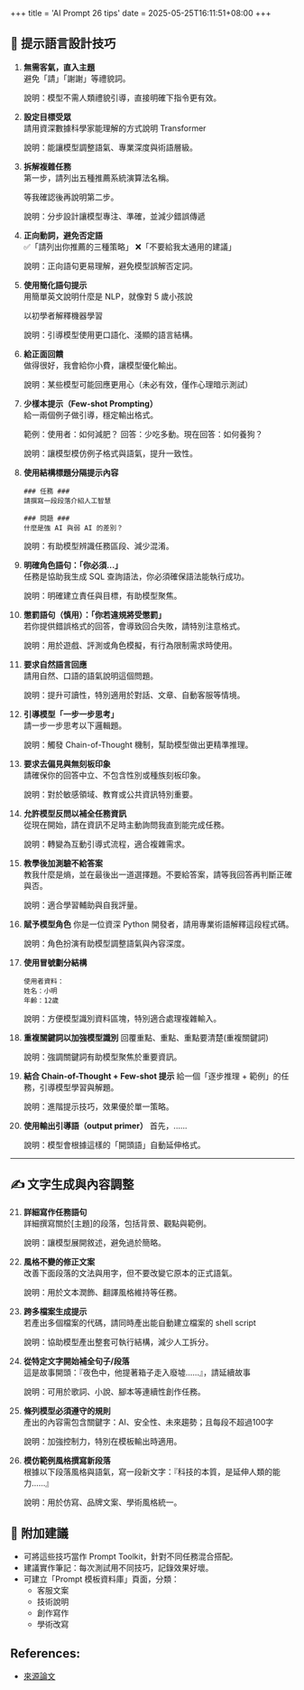 +++
title = 'AI Prompt 26 tips'
date = 2025-05-25T16:11:51+08:00
+++

## 📘 提示語言設計技巧

1. **無需客氣，直入主題**  
    避免「請」「謝謝」等禮貌詞。
    
    說明：模型不需人類禮貌引導，直接明確下指令更有效。

2. **設定目標受眾**  
    請用資深數據科學家能理解的方式說明 Transformer

    說明：能讓模型調整語氣、專業深度與術語層級。

3. **拆解複雜任務**  
    第一步，請列出五種推薦系統演算法名稱。
    
    等我確認後再說明第二步。

    說明：分步設計讓模型專注、準確，並減少錯誤傳遞

4. **正向動詞，避免否定語**  
    ✅「請列出你推薦的三種策略」
    ❌「不要給我太通用的建議」

    說明：正向語句更易理解，避免模型誤解否定詞。

5. **使用簡化語句提示**  
    用簡單英文說明什麼是 NLP，就像對 5 歲小孩說

    以初學者解釋機器學習

    說明：引導模型使用更口語化、淺顯的語言結構。

6. **給正面回饋**  
    做得很好，我會給你小費，讓模型優化輸出。

    說明：某些模型可能回應更用心（未必有效，僅作心理暗示測試）

7. **少樣本提示（Few-shot Prompting）**  
    給一兩個例子做引導，穩定輸出格式。

    範例：使用者：如何減肥？ 回答：少吃多動。現在回答：如何養狗？

    說明：讓模型模仿例子格式與語氣，提升一致性。

8. **使用結構標題分隔提示內容**  
    ```
    ### 任務 ### 
    請撰寫一段段落介紹人工智慧

    ### 問題 ###
    什麼是強 AI 與弱 AI 的差別？
    ```
    說明：有助模型辨識任務區段、減少混淆。

9. **明確角色語句：「你必須...」**  
    任務是協助我生成 SQL 查詢語法，你必須確保語法能執行成功。

    說明：明確建立責任與目標，有助模型聚焦。

10. **懲罰語句（慎用）：「你若違規將受懲罰」**  
    若你提供錯誤格式的回答，會導致回合失敗，請特別注意格式。

    說明：用於遊戲、評測或角色模擬，有行為限制需求時使用。

11. **要求自然語言回應**  
    請用自然、口語的語氣說明這個問題。

    說明：提升可讀性，特別適用於對話、文章、自動客服等情境。

12. **引導模型「一步一步思考」**  
    請一步一步思考以下邏輯題。

    說明：觸發 Chain-of-Thought 機制，幫助模型做出更精準推理。

13. **要求去偏見與無刻板印象**  
    請確保你的回答中立、不包含性別或種族刻板印象。

    說明：對於敏感領域、教育或公共資訊特別重要。

14. **允許模型反問以補全任務資訊**  
    從現在開始，請在資訊不足時主動詢問我直到能完成任務。

    說明：轉變為互動引導式流程，適合複雜需求。

15. **教學後加測驗不給答案**  
    教我什麼是熵，並在最後出一道選擇題。不要給答案，請等我回答再判斷正確與否。

    說明：適合學習輔助與自我評量。

16. **賦予模型角色**
    你是一位資深 Python 開發者，請用專業術語解釋這段程式碼。

    說明：角色扮演有助模型調整語氣與內容深度。

17. **使用冒號劃分結構**
    ```
    使用者資料：
    姓名：小明
    年齡：12歲
    ```

    說明：方便模型識別資料區塊，特別適合處理複雜輸入。

18. **重複關鍵詞以加強模型識別**
    回覆重點、重點、重點要清楚(重複關鍵詞)

    說明：強調關鍵詞有助模型聚焦於重要資訊。

19. **結合 Chain-of-Thought + Few-shot 提示**
    給一個「逐步推理 + 範例」的任務，引導模型學習與解題。

    說明：進階提示技巧，效果優於單一策略。

20. **使用輸出引導語（output primer）**
    首先，......

    說明：模型會根據這樣的「開頭語」自動延伸格式。
---

## ✍️ 文字生成與內容調整

21. **詳細寫作任務語句**  
    詳細撰寫關於[主題]的段落，包括背景、觀點與範例。

    說明：讓模型展開敘述，避免過於簡略。

22. **風格不變的修正文案**  
    改善下面段落的文法與用字，但不要改變它原本的正式語氣。

    說明：用於文本潤飾、翻譯風格維持等任務。

23. **跨多檔案生成提示**  
    若產出多個檔案的代碼，請同時產出能自動建立檔案的 shell script

    說明：協助模型產出整套可執行結構，減少人工拆分。

24. **從特定文字開始補全句子/段落**  
    這是故事開頭：『夜色中，他提著箱子走入廢墟……』，請延續故事

    說明：可用於歌詞、小說、腳本等連續性創作任務。

25. **條列模型必須遵守的規則**  
    產出的內容需包含關鍵字：AI、安全性、未來趨勢；且每段不超過100字

    說明：加強控制力，特別在模板輸出時適用。

26. **模仿範例風格撰寫新段落**  
    根據以下段落風格與語氣，寫一段新文字：『科技的本質，是延伸人類的能力……』

    說明：用於仿寫、品牌文案、學術風格統一。

## 🧩 附加建議

- 可將這些技巧當作 Prompt Toolkit，針對不同任務混合搭配。
- 建議實作筆記：每次測試用不同技巧，記錄效果好壞。
- 可建立「Prompt 模板資料庫」頁面，分類：
  - 客服文案
  - 技術說明
  - 創作寫作
  - 學術改寫


## References:
- [來源論文](https://arxiv.org/pdf/2312.16171v1.pdf)